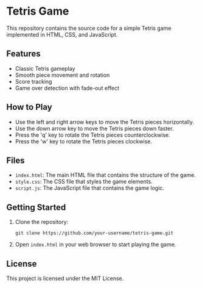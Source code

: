 # Tetris Game

This repository contains the source code for a simple Tetris game implemented in HTML, CSS, and JavaScript.

## Features

- Classic Tetris gameplay
- Smooth piece movement and rotation
- Score tracking
- Game over detection with fade-out effect

## How to Play

- Use the left and right arrow keys to move the Tetris pieces horizontally.
- Use the down arrow key to move the Tetris pieces down faster.
- Press the 'q' key to rotate the Tetris pieces counterclockwise.
- Press the 'w' key to rotate the Tetris pieces clockwise.

## Files

- `index.html`: The main HTML file that contains the structure of the game.
- `style.css`: The CSS file that styles the game elements.
- `script.js`: The JavaScript file that contains the game logic.

## Getting Started

1. Clone the repository:
   ```
   git clone https://github.com/your-username/tetris-game.git
   ```
2. Open `index.html` in your web browser to start playing the game.

## License

This project is licensed under the MIT License.
